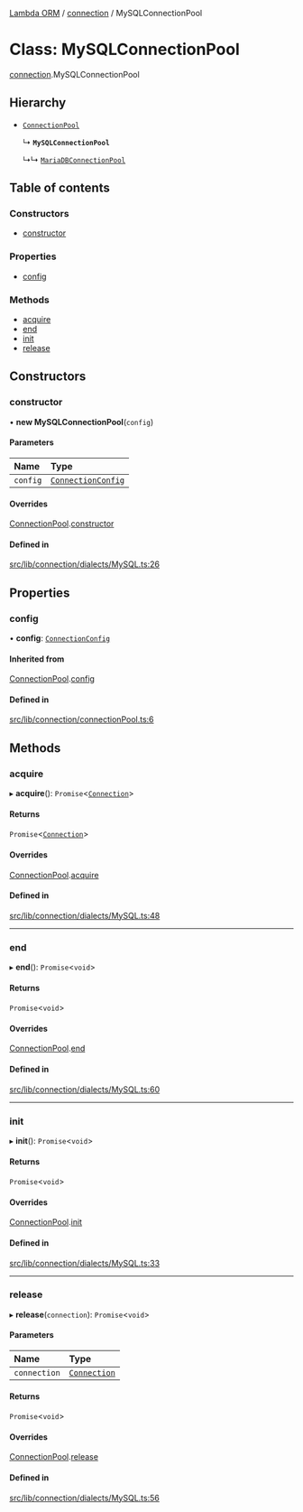 [Lambda ORM](../README.md) / [connection](../modules/connection.md) / MySQLConnectionPool

# Class: MySQLConnectionPool

[connection](../modules/connection.md).MySQLConnectionPool

## Hierarchy

- [`ConnectionPool`](connection.ConnectionPool.md)

  ↳ **`MySQLConnectionPool`**

  ↳↳ [`MariaDBConnectionPool`](connection.MariaDBConnectionPool.md)

## Table of contents

### Constructors

- [constructor](connection.MySQLConnectionPool.md#constructor)

### Properties

- [config](connection.MySQLConnectionPool.md#config)

### Methods

- [acquire](connection.MySQLConnectionPool.md#acquire)
- [end](connection.MySQLConnectionPool.md#end)
- [init](connection.MySQLConnectionPool.md#init)
- [release](connection.MySQLConnectionPool.md#release)

## Constructors

### constructor

• **new MySQLConnectionPool**(`config`)

#### Parameters

| Name | Type |
| :------ | :------ |
| `config` | [`ConnectionConfig`](../interfaces/connection.ConnectionConfig.md) |

#### Overrides

[ConnectionPool](connection.ConnectionPool.md).[constructor](connection.ConnectionPool.md#constructor)

#### Defined in

[src/lib/connection/dialects/MySQL.ts:26](https://github.com/FlavioLionelRita/lambdaorm/blob/0fd718a/src/lib/connection/dialects/MySQL.ts#L26)

## Properties

### config

• **config**: [`ConnectionConfig`](../interfaces/connection.ConnectionConfig.md)

#### Inherited from

[ConnectionPool](connection.ConnectionPool.md).[config](connection.ConnectionPool.md#config)

#### Defined in

[src/lib/connection/connectionPool.ts:6](https://github.com/FlavioLionelRita/lambdaorm/blob/0fd718a/src/lib/connection/connectionPool.ts#L6)

## Methods

### acquire

▸ **acquire**(): `Promise`<[`Connection`](connection.Connection.md)\>

#### Returns

`Promise`<[`Connection`](connection.Connection.md)\>

#### Overrides

[ConnectionPool](connection.ConnectionPool.md).[acquire](connection.ConnectionPool.md#acquire)

#### Defined in

[src/lib/connection/dialects/MySQL.ts:48](https://github.com/FlavioLionelRita/lambdaorm/blob/0fd718a/src/lib/connection/dialects/MySQL.ts#L48)

___

### end

▸ **end**(): `Promise`<`void`\>

#### Returns

`Promise`<`void`\>

#### Overrides

[ConnectionPool](connection.ConnectionPool.md).[end](connection.ConnectionPool.md#end)

#### Defined in

[src/lib/connection/dialects/MySQL.ts:60](https://github.com/FlavioLionelRita/lambdaorm/blob/0fd718a/src/lib/connection/dialects/MySQL.ts#L60)

___

### init

▸ **init**(): `Promise`<`void`\>

#### Returns

`Promise`<`void`\>

#### Overrides

[ConnectionPool](connection.ConnectionPool.md).[init](connection.ConnectionPool.md#init)

#### Defined in

[src/lib/connection/dialects/MySQL.ts:33](https://github.com/FlavioLionelRita/lambdaorm/blob/0fd718a/src/lib/connection/dialects/MySQL.ts#L33)

___

### release

▸ **release**(`connection`): `Promise`<`void`\>

#### Parameters

| Name | Type |
| :------ | :------ |
| `connection` | [`Connection`](connection.Connection.md) |

#### Returns

`Promise`<`void`\>

#### Overrides

[ConnectionPool](connection.ConnectionPool.md).[release](connection.ConnectionPool.md#release)

#### Defined in

[src/lib/connection/dialects/MySQL.ts:56](https://github.com/FlavioLionelRita/lambdaorm/blob/0fd718a/src/lib/connection/dialects/MySQL.ts#L56)
